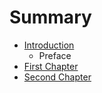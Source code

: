 # Summary

* [Introduction](README.md)
   * Preface
* [First Chapter](chapter1.md)
* [Second Chapter](second_chapter.md)

